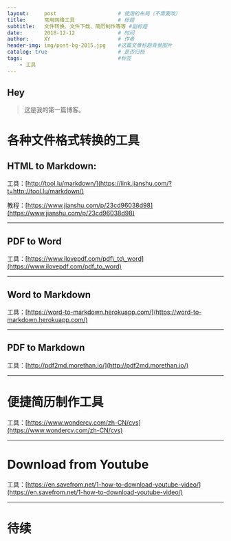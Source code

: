 ```yaml
---
layout:     post   				    # 使用的布局（不需要改）
title:      常用网络工具 				# 标题 
subtitle:   文件转换、文件下载、简历制作等等 #副标题
date:       2018-12-12 				# 时间
author:     XY 						# 作者
header-img: img/post-bg-2015.jpg 	#这篇文章标题背景图片
catalog: true 						# 是否归档
tags:								#标签
    - 工具
---
```


## Hey
>这是我的第一篇博客。

各种文件格式转换的工具  
==============

HTML to Markdown:
-----------------

工具：[http://tool.lu/markdown/](https://link.jianshu.com/?t=http://tool.lu/markdown/)

教程：[https://www.jianshu.com/p/23cd96038d98](https://www.jianshu.com/p/23cd96038d98)

* * *

PDF to Word
-----------

工具：[https://www.ilovepdf.com/pdf\_to\_word](https://www.ilovepdf.com/pdf_to_word)

* * *

Word to Markdown  
-------------------

工具：[https://word-to-markdown.herokuapp.com/](https://word-to-markdown.herokuapp.com/)

* * *

PDF to Markdown
---------------

工具：[http://pdf2md.morethan.io/](http://pdf2md.morethan.io/)

* * *

便捷简历制作工具
========

工具：[https://www.wondercv.com/zh-CN/cvs](https://www.wondercv.com/zh-CN/cvs)

* * *

Download from Youtube  
========================

工具：[https://en.savefrom.net/1-how-to-download-youtube-video/](https://en.savefrom.net/1-how-to-download-youtube-video/)

* * *

待续
==
